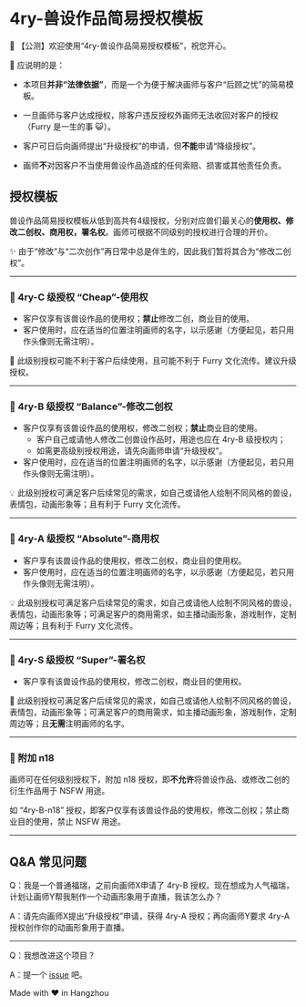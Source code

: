 # 4ry-兽设作品简易授权模板

💌 【公测】欢迎使用“4ry-兽设作品简易授权模板”，祝您开心。

🎉 应说明的是：

- 本项目**并非“法律依据”**，而是一个为便于解决画师与客户“后顾之忧”的简易模板。

- 一旦画师与客户达成授权，除客户违反授权外画师无法收回对客户的授权（Furry 是一生的事 😺）。
- 客户可日后向画师提出“升级授权”的申请，但**不能**申请“降级授权”。
- 画师**不**对因客户不当使用兽设作品造成的任何索赔、损害或其他责任负责。

## 授权模板

兽设作品简易授权模板从低到高共有4级授权，分别对应兽们最关心的**使用权、修改二创权、商用权，署名权**。画师可根据不同级别的授权进行合理的开价。

✨ 由于“修改”与“二次创作”再日常中总是伴生的，因此我们暂将其合为“修改二创权”。

------

### 🥉 4ry-C 级授权 “Cheap”-使用权

- 客户仅享有该兽设作品的使用权；**禁止**修改二创，商业目的使用。
- 客户使用时，应在适当的位置注明画师的名字，以示感谢（方便起见，若只用作头像则无需注明）。

🚨 此级别授权可能不利于客户后续使用，且可能不利于 Furry 文化流传。建议升级授权。

------

### 🥈 4ry-B 级授权 “Balance”-修改二创权

- 客户仅享有该兽设作品的使用权，修改二创权；**禁止**商业目的使用。
  - 客户自己或请他人修改二创兽设作品时，用途也应在 4ry-B 级授权内；
  - 如需更高级别授权用途，请先向画师申请“升级授权”。
- 客户使用时，应在适当的位置注明画师的名字，以示感谢（方便起见，若只用作头像则无需注明）。

💡 此级别授权可满足客户后续常见的需求，如自己或请他人绘制不同风格的兽设，表情包，动画形象等；且有利于 Furry 文化流传。

------

### 🥇 4ry-A 级授权 “Absolute”-商用权

- 客户享有该兽设作品的使用权，修改二创权，商业目的使用权。
- 客户使用时，应在适当的位置注明画师的名字，以示感谢（方便起见，若只用作头像则无需注明）。

💡 此级别授权可满足客户后续常见的需求，如自己或请他人绘制不同风格的兽设，表情包，动画形象等；可满足客户的商用需求，如主播动画形象，游戏制作，定制周边等；且有利于 Furry 文化流传。

------

### 👑 4ry-S 级授权 “Super”-署名权

- 客户享有该兽设作品的使用权，修改二创权，商业目的使用权。

🚨 此级别授权可满足客户后续常见的需求，如自己或请他人绘制不同风格的兽设，表情包，动画形象等；可满足客户的商用需求，如主播动画形象，游戏制作，定制周边等；且**无需**注明画师的名字。

------

### 🌱 附加 n18

画师可在任何级别授权下，附加 n18 授权，即**不允许**将兽设作品、或修改二创的衍生作品用于 NSFW 用途。

如 “4ry-B-n18” 授权，即客户仅享有该兽设作品的使用权，修改二创权；禁止商业目的使用，禁止 NSFW 用途。

------

## Q&A 常见问题

Q：我是一个普通福瑞，之前向画师X申请了 4ry-B 授权。现在想成为人气福瑞，计划让画师Y帮我制作一个动画形象用于直播，我该怎么办？

A：请先向画师X提出“升级授权”申请，获得 4ry-A 授权；再向画师Y要求 4ry-A 授权创作你的动画形象用于直播。

------

Q：我想改进这个项目？

A：提一个 [issue](https://github.com/volfclub/fourry/issues) 吧。





Made with ❤ in Hangzhou

